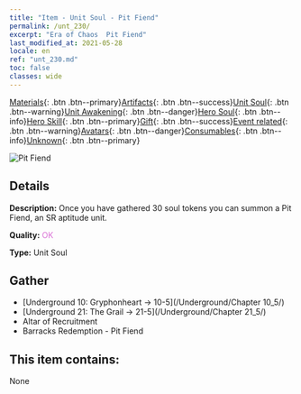 ```yaml
---
title: "Item - Unit Soul - Pit Fiend"
permalink: /unt_230/
excerpt: "Era of Chaos  Pit Fiend"
last_modified_at: 2021-05-28
locale: en
ref: "unt_230.md"
toc: false
classes: wide
---
```

 [Materials](/Items/){: .btn .btn--primary}[Artifacts](/Items/Artifacts/){: .btn .btn--success}[Unit Soul](/Items/UnitSoul/){: .btn .btn--warning}[Unit Awakening](/Items/UnitAwakening/){: .btn .btn--danger}[Hero Soul](/Items/HeroSoul/){: .btn .btn--info}[Hero Skill](/Items/HeroSkill/){: .btn .btn--primary}[Gift](/Items/Gift/){: .btn .btn--success}[Event related](/Items/Events/){: .btn .btn--warning}[Avatars](/Items/Avatars/){: .btn .btn--danger}[Consumables](/Items/Consumables/){: .btn .btn--info}[Unknown](/Items/Unknown/){: .btn .btn--primary}

 ![Pit Fiend](/images/u/ti_diyulingzhu.jpg)

## Details
 **Description:** Once you have gathered 30 soul tokens you can summon a Pit Fiend, an SR aptitude unit.

 **Quality:** <span style="color: #DA70D6">OK</span>

 **Type:** Unit Soul

## Gather

*    [Underground 10: Gryphonheart -> 10-5](/Underground/Chapter 10_5/) 
*    [Underground 21: The Grail -> 21-5](/Underground/Chapter 21_5/) 
*    Altar of Recruitment 
*    Barracks Redemption - Pit Fiend 

## This item contains:

  None

